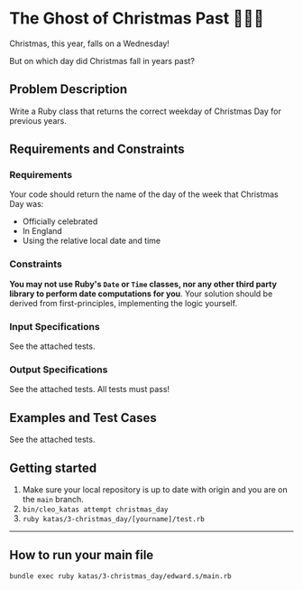 # The Ghost of Christmas Past 🎅🎄👻

Christmas, this year, falls on a Wednesday! 

But on which day did Christmas fall in years past?

## Problem Description

Write a Ruby class that returns the correct weekday of Christmas Day for previous years.  

## Requirements and Constraints

### Requirements 

Your code should return the name of the day of the week that Christmas Day was:
- Officially celebrated
- In England
- Using the relative local date and time

### Constraints 

**You may not use Ruby's `Date` or `Time` classes, nor any other third party library to perform date computations for you**. Your solution should be derived from first-principles, implementing the logic yourself.

### Input Specifications

See the attached tests.

### Output Specifications

See the attached tests. All tests must pass!

## Examples and Test Cases

See the attached tests.

## Getting started 

1. Make sure your local repository is up to date with origin and you are on the `main` branch.
2. `bin/cleo_katas attempt christmas_day`
3. `ruby katas/3-christmas_day/[yourname]/test.rb`


--- 

## How to run your main file 

```
bundle exec ruby katas/3-christmas_day/edward.s/main.rb
```

